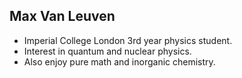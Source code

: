 Max Van Leuven
---
- Imperial College London 3rd year physics student.
- Interest in quantum and nuclear physics.
- Also enjoy pure math and inorganic chemistry.
